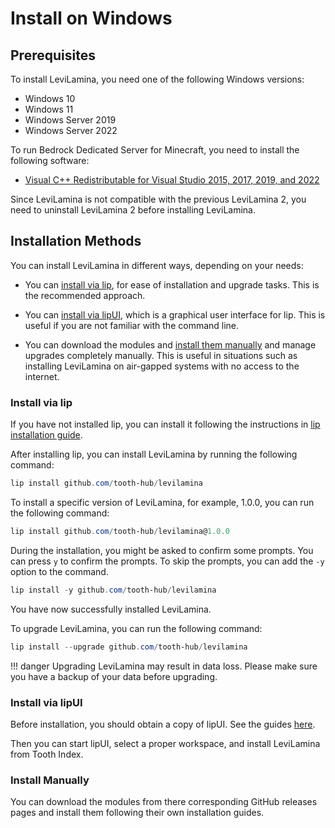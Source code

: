 # Install on Windows

## Prerequisites

To install LeviLamina, you need one of the following Windows versions:

- Windows 10
- Windows 11
- Windows Server 2019
- Windows Server 2022

To run Bedrock Dedicated Server for Minecraft, you need to install the following software:

- [Visual C++ Redistributable for Visual Studio 2015, 2017, 2019, and 2022](https://aka.ms/vs/17/release/vc_redist.x64.exe)

Since LeviLamina is not compatible with the previous LeviLamina 2, you need to uninstall LeviLamina 2 before installing LeviLamina.

## Installation Methods

You can install LeviLamina in different ways, depending on your needs:

- You can [install via lip](#install-via-lip), for ease of installation and upgrade tasks. This is the recommended approach.

- You can [install via lipUI](#install-via-lipui), which is a graphical user interface for lip. This is useful if you are not familiar with the command line.

- You can download the modules and [install them manually](#install-manually) and manage upgrades completely manually. This is useful in situations such as installing LeviLamina on air-gapped systems with no access to the internet.

### Install via lip

If you have not installed lip, you can install it following the instructions in [lip installation guide](https://docs.lippkg.com/installation.html).

After installing lip, you can install LeviLamina by running the following command:

```powershell
lip install github.com/tooth-hub/levilamina
```

To install a specific version of LeviLamina, for example, 1.0.0, you can run the following command:

```powershell
lip install github.com/tooth-hub/levilamina@1.0.0
```

During the installation, you might be asked to confirm some prompts. You can press `y` to confirm the prompts. To skip the prompts, you can add the `-y` option to the command.

```powershell
lip install -y github.com/tooth-hub/levilamina
```

You have now successfully installed LeviLamina.

To upgrade LeviLamina, you can run the following command:

```powershell
lip install --upgrade github.com/tooth-hub/levilamina
```

!!! danger
    Upgrading LeviLamina may result in data loss. Please make sure you have a backup of your data before upgrading.

### Install via lipUI

Before installation, you should obtain a copy of lipUI. See the guides [here](https://docs.lippkg.com/lipui_quickstart.html).

Then you can start lipUI, select a proper workspace, and install LeviLamina from Tooth Index.

### Install Manually

You can download the modules from there corresponding GitHub releases pages and install them following their own installation guides.
